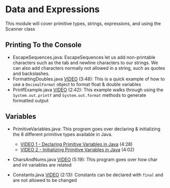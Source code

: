 # Data and Expressions

This module will cover primitive types, strings, expressions, and using the Scanner class

## Printing To the Console

- EscapeSequences.java: EscapeSequences let us add non-printable characters such as the tab and newline characters to our strings.  We can also add characters normally not allowed in a string, such as quotes and backslashes.
- FormattingDoubles.java [VIDEO](https://youtu.be/WgT7T6B5l8E) (3:48): This is a quick example of how to use a `DecimalFormat` object to format float & double variables
- PrintfExample.java [VIDEO](https://youtu.be/13utNMhCVgA) (2:42): This example walks through using the `System.out.printf` and `System.out.format` methods to generate formatted output

## Variables

-  PrimitiveVariables.java: This program goes over declaring & initializing the 8 different primitive types available in Java.

    - [VIDEO 1 - Declaring Primitive Variables in Java](https://youtu.be/q-z4RUQs5DA) (4:28)
    - [VIDEO 2 - Initializing Primitive Variables in Java](https://youtu.be/fWTEuVZ7mk0) (4:02)

- CharsAndNums.java [VIDEO](https://youtu.be/ZKiBoStkIww) (5:19): This program goes over how char and int variables are related

- Constants.java [VIDEO](https://youtu.be/mPCuI972gSA) (2:13): Constants can be declared with `final` and are not allowed to be changed